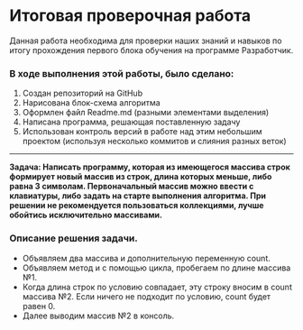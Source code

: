 # Итоговая проверочная работа

Данная работа необходимa для проверки наших знаний и навыков по итогу прохождения первого блока обучения на программе Разработчик. 


### В ходе выполнения этой работы, было сделано:

1. Создан репозиторий на GitHub
2. Нарисована блок-схема алгоритма 
3. Оформлен файл Readme.md (разными элементами выделения)
4. Написана программа, решающая поставленную задачу
5. Использован контроль версий в работе над этим небольшим проектом (используя несколько коммитов и слияния разных веток)

---
**Задача: Написать программу, которая из имеющегося массива строк формирует новый массив из строк, длина которых меньше, либо равна 3 символам. Первоначальный массив можно ввести с клавиатуры, либо задать на старте выполнения алгоритма. При решении не рекомендуется пользоваться коллекциями, лучше обойтись исключительно массивами.**  

### Описание решения задачи.
* Объявляем два массива и дополнительную переменную count. 
* Объявляем метод и с помощью цикла, пробегаем по длине массива №1. 
* Когда длина строк по условию совпадает, эту строку вносим в count массива №2. Если ничего не подходит по условию, count будет равен 0. 
* Далее выводим массив №2 в консоль.
